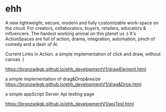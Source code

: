 # ehh
A new lightweight, secure, modern and fully customizable work-space on the cloud.
For creators, collaborators, buyers, retailers, educators & influencers.
The hardest working animal on this planet us :)
It's ActionSpaces are full of action, drama, integration, automation, pinch of comedy and a dash of Ai.


Current Links in Action.
a simple implementation of click and draw, without canvas :)

https://bronzwikgk.github.io/ehh_developmentV1/drawElement.html

a simple implementation of drag&Drop&resize
https://bronzwikgk.github.io/ehh_developmentV1/drag&Drop.html

a simple appScript Server Api testing page

https://bronzwikgk.github.io/ehh_developmentV1/apiTest.html
